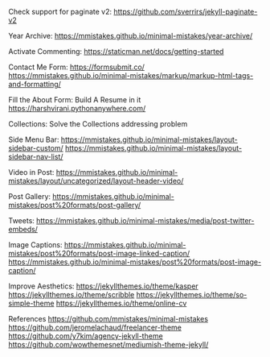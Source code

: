 Check support for paginate v2: https://github.com/sverrirs/jekyll-paginate-v2

Year Archive: https://mmistakes.github.io/minimal-mistakes/year-archive/

Activate Commenting: https://staticman.net/docs/getting-started
                     
Contact Me Form: https://formsubmit.co/
https://mmistakes.github.io/minimal-mistakes/markup/markup-html-tags-and-formatting/


Fill the About Form: Build A Resume in it
https://harshvirani.pythonanywhere.com/


Collections: Solve the Collections addressing problem

Side Menu Bar:
https://mmistakes.github.io/minimal-mistakes/layout-sidebar-custom/
https://mmistakes.github.io/minimal-mistakes/layout-sidebar-nav-list/

Video in Post:
https://mmistakes.github.io/minimal-mistakes/layout/uncategorized/layout-header-video/


Post Gallery:
https://mmistakes.github.io/minimal-mistakes/post%20formats/post-gallery/

Tweets:
https://mmistakes.github.io/minimal-mistakes/media/post-twitter-embeds/

Image Captions:
https://mmistakes.github.io/minimal-mistakes/post%20formats/post-image-linked-caption/
https://mmistakes.github.io/minimal-mistakes/post%20formats/post-image-caption/



Improve Aesthetics:
https://jekyllthemes.io/theme/kasper
https://jekyllthemes.io/theme/scribble
https://jekyllthemes.io/theme/so-simple-theme
https://jekyllthemes.io/theme/online-cv


References
https://github.com/mmistakes/minimal-mistakes
https://github.com/jeromelachaud/freelancer-theme
https://github.com/y7kim/agency-jekyll-theme
https://github.com/wowthemesnet/mediumish-theme-jekyll/